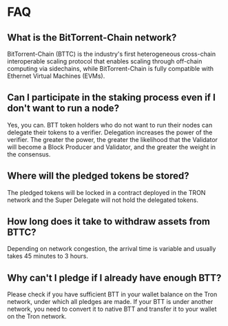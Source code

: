# FAQ

## What is the BitTorrent-Chain network?

BitTorrent-Chain (BTTC) is the industry's first heterogeneous cross-chain interoperable scaling protocol that enables scaling through off-chain computing via sidechains, while BitTorrent-Chain is fully compatible with Ethernet Virtual Machines (EVMs).

## Can I participate in the staking process even if I don't want to run a node?

Yes, you can. BTT token holders who do not want to run their nodes can delegate their tokens to a verifier. Delegation increases the power of the verifier. The greater the power, the greater the likelihood that the Validator will become a Block Producer and Validator, and the greater the weight in the consensus.

## Where will the pledged tokens be stored?

The pledged tokens will be locked in a contract deployed in the TRON network and the Super Delegate will not hold the delegated tokens.

## How long does it take to withdraw assets from BTTC?

Depending on network congestion, the arrival time is variable and usually takes 45 minutes to 3 hours.

## Why can't I pledge if I already have enough BTT?

Please check if you have sufficient BTT in your wallet balance on the Tron network, under which all pledges are made. If your BTT is under another network, you need to convert it to native BTT and transfer it to your wallet on the Tron network.
